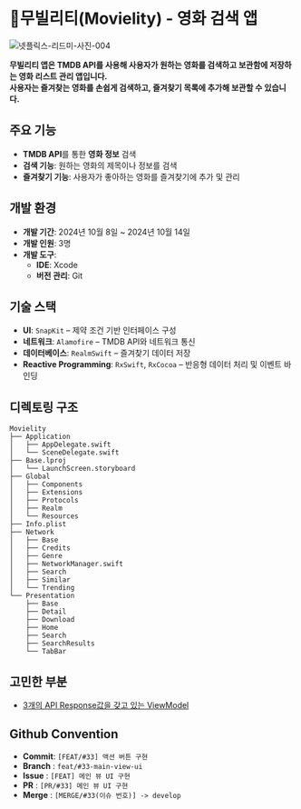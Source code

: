 # 🍿무빌리티(Movielity) - 영화 검색 앱
![넷플릭스-리드미-사진-004](https://github.com/user-attachments/assets/594da009-7c38-4b76-8127-6232b1179daf)

**무빌리티 앱은 TMDB API를 사용해 사용자가 원하는 영화를 검색하고 보관함에 저장하는 영화 리스트 관리 앱입니다.**<br>
**사용자는 즐겨찾는 영화를 손쉽게 검색하고, 즐겨찾기 목록에 추가해 보관할 수 있습니다.**


## 주요 기능
- **TMDB API**를 통한 **영화 정보** 검색
- **검색 기능**: 원하는 영화의 제목이나 정보를 검색
- **즐겨찾기 기능**: 사용자가 좋아하는 영화를 즐겨찾기에 추가 및 관리

## 개발 환경
- **개발 기간**: 2024년 10월 8일 ~ 2024년 10월 14일
- **개발 인원**: 3명
- **개발 도구**:
    - **IDE**: Xcode
    - **버전 관리**: Git
 
## 기술 스택
- **UI**: `SnapKit` – 제약 조건 기반 인터페이스 구성
- **네트워크**: `Alamofire` – TMDB API와 네트워크 통신
- **데이터베이스**: `RealmSwift` – 즐겨찾기 데이터 저장
- **Reactive Programming**: `RxSwift`, `RxCocoa` – 반응형 데이터 처리 및 이벤트 바인딩

## 디렉토링 구조
```
Movielity
├── Application
│   ├── AppDelegate.swift
│   └── SceneDelegate.swift
├── Base.lproj
│   └── LaunchScreen.storyboard
├── Global
│   ├── Components
│   ├── Extensions
│   ├── Protocols
│   ├── Realm
│   └── Resources
├── Info.plist
├── Network
│   ├── Base
│   ├── Credits
│   ├── Genre
│   ├── NetworkManager.swift
│   ├── Search
│   ├── Similar
│   └── Trending
└── Presentation
    ├── Base
    ├── Detail
    ├── Download
    ├── Home
    ├── Search
    ├── SearchResults
    └── TabBar
```

## 고민한 부분
- [3개의 API Response값을 갖고 있는 ViewModel](https://github.com/Movielity/Movielity_iOS/wiki/%EA%B3%A0%EB%AF%BC%ED%96%88%EB%8D%98-%EB%B6%80%EB%B6%84_3%EA%B0%9C%EC%9D%98-API-Response%EA%B0%92%EC%9D%84-%EA%B0%96%EA%B3%A0-%EC%9E%88%EB%8A%94-DetailViewModel)


## Github Convention
- **Commit**: `[FEAT/#33] 액션 버튼 구현`
- **Branch** : `feat/#33-main-view-ui`
- **Issue** : `[FEAT] 메인 뷰 UI 구현`
- **PR** : `[PR/#33] 메인 뷰 UI 구현`
- **Merge** : `[MERGE/#33(이슈 번호)] -> develop`
